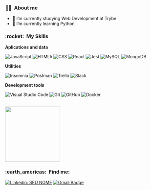 


<h3> 👨‍💻 &nbsp;About me </h3>

- 🔭 I’m currently studying Web Development at Trybe
- 🌱 I’m currently learning Python



<h3> :rocket: &nbsp;My Skills </h3>

**Aplications and data**

  ![JavaScript](https://img.shields.io/badge/-JavaScript-333333?style=flat&logo=javascript)
  ![HTML5](https://img.shields.io/badge/-HTML5-333333?style=flat&logo=HTML5)
  ![CSS](https://img.shields.io/badge/-CSS-333333?style=flat&logo=CSS3&logoColor=1572B6)
  ![React](https://img.shields.io/badge/-React-333333?style=flat&logo=react)
  ![Jest](https://img.shields.io/badge/-Jest-333333?style=flat&logo=jest)
  ![MySQL](https://img.shields.io/badge/-MySQL-333333?style=flat&logo=mysql)
  ![MongoDB](https://img.shields.io/badge/-MongoDB-333333?style=flat&logo=mongodb)

**Utilities**

  ![Insomnia](https://img.shields.io/badge/-Insomnia-333333?style=flat&logo=insomnia)
  ![Postman](https://img.shields.io/badge/-Postman-333333?style=flat&logo=postman)
  ![Trello](https://img.shields.io/badge/-Trello-333333?style=flat&logo=trello&logoColor=007ACC)
  ![Slack](https://img.shields.io/badge/-Slack-333333?style=flat&logo=slack&logoColor=007ACC)
  
**Development tools**

  ![Visual Studio Code](https://img.shields.io/badge/-Visual%20Studio%20Code-333333?style=flat&logo=visual-studio-code&logoColor=007ACC)
  ![Git](https://img.shields.io/badge/-Git-333333?style=flat&logo=git)
  ![GitHub](https://img.shields.io/badge/-GitHub-333333?style=flat&logo=github)
  ![Docker](https://img.shields.io/badge/-Docker-333333?style=flat&logo=docker) 

<br/>

<a href="https://github.com/luizcarlosvl">
  <img height="180em" src="https://github-readme-stats.vercel.app/api?username=luizcarlosvl&theme=dracula&show_icons=true" />
</a>

<br/>

<h3> :earth_americas: &nbsp;Find me: </h3> 

[![Linkedin: SEU NOME](https://img.shields.io/badge/-luizcarlosvl-blue?style=flat-square&logo=Linkedin&logoColor=white&link=https://www.linkedin.com/in/luizcarlosvl/)](https://www.linkedin.com/in/luizcarlosvl/)
[![Gmail Badge](https://img.shields.io/badge/-luizcarlosvl@gmail.com-006bed?style=flat-square&logo=Gmail&logoColor=white&link=mailto:luizcarlosvl@gmail.com)](mailto:luizcarlosvl@gmail.com)
